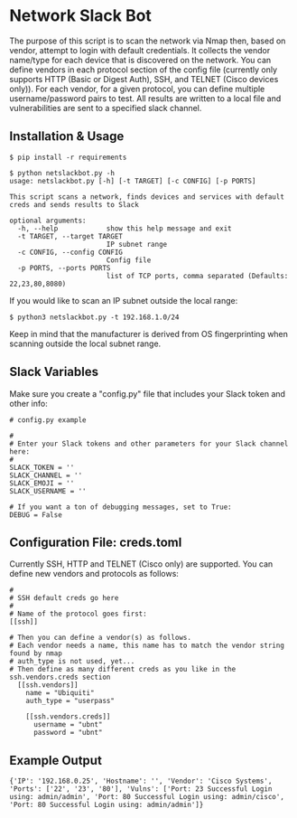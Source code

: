 # Network Slack Bot

The purpose of this script is to scan the network via Nmap then, based on vendor, attempt to login with default credentials.
It collects the vendor name/type for each device that is discovered on the network. 
You can define vendors in each protocol section of the config file (currently only supports HTTP (Basic or Digest Auth), SSH, and TELNET (Cisco devices only)).
For each vendor, for a given protocol, you can define multiple username/password pairs to test.
All results are written to a local file and vulnerabilities are sent to a specified slack channel.

## Installation & Usage

```
$ pip install -r requirements

$ python netslackbot.py -h
usage: netslackbot.py [-h] [-t TARGET] [-c CONFIG] [-p PORTS]

This script scans a network, finds devices and services with default creds and sends results to Slack

optional arguments:
  -h, --help            show this help message and exit
  -t TARGET, --target TARGET
                        IP subnet range
  -c CONFIG, --config CONFIG
                        Config file
  -p PORTS, --ports PORTS
                        list of TCP ports, comma separated (Defaults: 22,23,80,8080)

```

If you would like to scan an IP subnet outside the local range:

```
$ python3 netslackbot.py -t 192.168.1.0/24
```

Keep in mind that the manufacturer is derived from OS fingerprinting when scanning outside the local subnet range.

## Slack Variables

Make sure you create a "config.py" file that includes your Slack token and other info:
```
# config.py example

#
# Enter your Slack tokens and other parameters for your Slack channel here:
#
SLACK_TOKEN = ''
SLACK_CHANNEL = ''
SLACK_EMOJI = ''
SLACK_USERNAME = ''

# If you want a ton of debugging messages, set to True:
DEBUG = False
```

## Configuration File: creds.toml

Currently SSH, HTTP and TELNET (Cisco only) are supported. You can define new vendors and protocols as follows:

```
#
# SSH default creds go here
#
# Name of the protocol goes first:
[[ssh]]

# Then you can define a vendor(s) as follows.
# Each vendor needs a name, this name has to match the vendor string found by nmap
# auth_type is not used, yet...
# Then define as many different creds as you like in the ssh.vendors.creds section
  [[ssh.vendors]]
    name = "Ubiquiti"
    auth_type = "userpass"

    [[ssh.vendors.creds]]
      username = "ubnt"
      password = "ubnt"
```

## Example Output

```{'IP': '192.168.0.25', 'Hostname': '', 'Vendor': 'Cisco Systems', 'Ports': ['22', '23', '80'], 'Vulns': ['Port: 23 Successful Login using: admin/admin', 'Port: 80 Successful Login using: admin/cisco', 'Port: 80 Successful Login using: admin/admin']}```